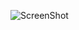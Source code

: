 ![ScreenShot](https://github.com/aalejoz99/IO-1/blob/master/Ejercicios%20modelo%20de%20transporte/Ejercicio%202/Problema%202.png)
